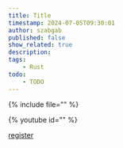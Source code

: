 ```yaml
---
title: Title
timestamp: 2024-07-05T09:30:01
author: szabgab
published: false
show_related: true
description:
tags:
    - Rust
todo:
    - TODO
---
```


{% include file="" %}

{% youtube id="" %}

<a class="button is-primary" href="">register</a>
